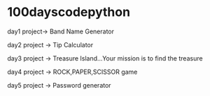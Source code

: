 # 100dayscodepython
day1 project-> Band Name Generator

day2 project -> Tip Calculator

day3 project -> Treasure Island...Your mission is to find the treasure

day4 project -> ROCK,PAPER,SCISSOR game

day5 project -> Password generator

